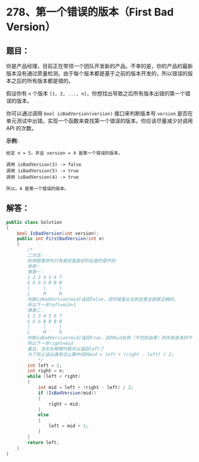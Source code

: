 # 278、第一个错误的版本（First Bad Version）

## 题目：

你是产品经理，目前正在带领一个团队开发新的产品。不幸的是，你的产品的最新版本没有通过质量检测。由于每个版本都是基于之前的版本开发的，所以错误的版本之后的所有版本都是错的。

假设你有 `n` 个版本 `[1, 2, ..., n]`，你想找出导致之后所有版本出错的第一个错误的版本。

你可以通过调用 `bool isBadVersion(version)` 接口来判断版本号 `version` 是否在单元测试中出错。实现一个函数来查找第一个错误的版本。你应该尽量减少对调用 API 的次数。

**示例:**

```
给定 n = 5，并且 version = 4 是第一个错误的版本。

调用 isBadVersion(3) -> false
调用 isBadVersion(5) -> true
调用 isBadVersion(4) -> true

所以，4 是第一个错误的版本。 
```

## 解答：

```csharp
public class Solution
{
    bool IsBadVersion(int version);
    public int FirstBadVersion(int n)
    {
        /*
        二分法：
        利用题意排列只有是前面是好的后面的是坏的
        举例：
        情景一：
        1 2 3 4 5 6 7
        G G G G B B B
        |     |     |
        L     M     R
        判断isBadVersion(mid)返回false，这时就是从左到这里全部是正确的，
        所以下一步left=mid+1
        情景二：
        1 2 3 4 5 6 7
        G G G B B B B
        |     |     |
        L     M     R
        判断isBadVersion(mid)返回true，这时mid右侧（不包括自身）的所有版本的不可能是第一个错误的版本。
        所以下一步right=mid
        最后，当左右相等时就可以返回left了
        为了防止溢出通常这么算中间的mid = left + (right - left) / 2;
            */
        int left = 1;
        int right = n;
        while (left < right) 
        {
            int mid = left + (right - left) / 2;
            if (IsBadVersion(mid)) 
            {
                right = mid;
            }
            else
            {
                left = mid + 1;
            }
        }
        return left;
    }
}
```

